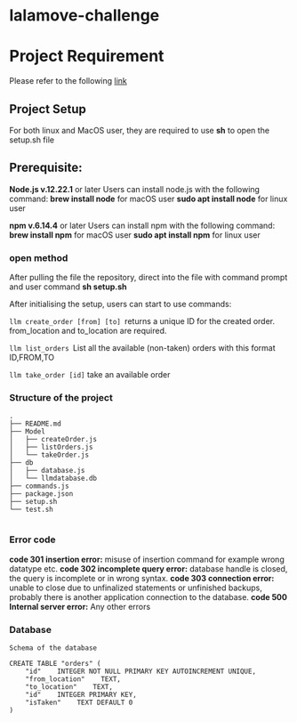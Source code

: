 # lalamove-challenge
# Project Requirement
Please refer to the following [link](https://github.com/lalamove/challenge/blob/master/freshgrad.md)

## Project Setup
For both linux and MacOS user,
they are required to use **sh** to open the setup.sh file

## Prerequisite:

**Node.js v.12.22.1** or later 
Users can install node.js with the following command:
**brew install node** for macOS user
**sudo apt install node** for linux user

**npm v.6.14.4** or later
Users can install npm with the following command:
**brew install npm** for macOS user
**sudo apt install npm** for linux user

### open method 
After pulling the file the repository, direct into the file with command prompt and user command **sh setup.sh**

After initialising the setup, users can start to use commands:

`llm create_order [from] [to] `returns a unique ID for the created order. from_location and to_location are required.

`llm list_orders `List all the available (non-taken) orders with this format ID,FROM,TO

`llm take_order [id]` take an available order

### Structure of the project 
```
.
├── README.md
├── Model
│   ├── createOrder.js
│   ├── listOrders.js
│   └── takeOrder.js
├── db
│   ├── database.js
│   └── llmdatabase.db
├── commands.js
├── package.json
├── setup.sh
└── test.sh


```
### Error code

**code 301 insertion error:** misuse of insertion command for example wrong datatype etc.
**code 302 incomplete query error:** database handle is closed, the query is incomplete or in wrong syntax.
**code 303 connection error:** unable to close due to unfinalized statements or unfinished backups, probably there is another application connection to the database.
**code 500 Internal server error:** Any other errors

### Database
```
Schema of the database

CREATE TABLE "orders" (
    "id"    INTEGER NOT NULL PRIMARY KEY AUTOINCREMENT UNIQUE,
    "from_location"    TEXT,
    "to_location"    TEXT,
    "id"    INTEGER PRIMARY KEY,
    "isTaken"    TEXT DEFAULT 0
)

```


